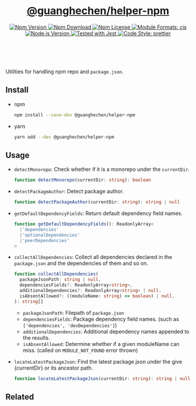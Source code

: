 <header>
  <h1 align="center">
    <a href="https://github.com/guanghechen/node-scaffolds/tree/@guanghechen/helper-npm@5.0.6/packages/helper-npm#readme">@guanghechen/helper-npm</a>
  </h1>
  <div align="center">
    <a href="https://www.npmjs.com/package/@guanghechen/helper-npm">
      <img
        alt="Npm Version"
        src="https://img.shields.io/npm/v/@guanghechen/helper-npm.svg"
      />
    </a>
    <a href="https://www.npmjs.com/package/@guanghechen/helper-npm">
      <img
        alt="Npm Download"
        src="https://img.shields.io/npm/dm/@guanghechen/helper-npm.svg"
      />
    </a>
    <a href="https://www.npmjs.com/package/@guanghechen/helper-npm">
      <img
        alt="Npm License"
        src="https://img.shields.io/npm/l/@guanghechen/helper-npm.svg"
      />
    </a>
    <a href="#install">
      <img
        alt="Module Formats: cjs"
        src="https://img.shields.io/badge/module_formats-cjs-green.svg"
      />
    </a>
    <a href="https://github.com/nodejs/node">
      <img
        alt="Node.js Version"
        src="https://img.shields.io/node/v/@guanghechen/helper-npm"
      />
    </a>
    <a href="https://github.com/facebook/jest">
      <img
        alt="Tested with Jest"
        src="https://img.shields.io/badge/tested_with-jest-9c465e.svg"
      />
    </a>
    <a href="https://github.com/prettier/prettier">
      <img
        alt="Code Style: prettier"
        src="https://img.shields.io/badge/code_style-prettier-ff69b4.svg?style=flat-square"
      />
    </a>
  </div>
</header>
<br/>

Utilities for handling npm repo and `package.json`.


## Install

* npm

  ```bash
  npm install --save-dev @guanghechen/helper-npm
  ```

* yarn

  ```bash
  yarn add --dev @guanghechen/helper-npm
  ```

## Usage

* `detectMonorepo`: Check whether if it is a monorepo under the `currentDir`.

  ```typescript
  function detectMonorepo(currentDir: string): boolean
  ```

* `detectPackageAuthor`: Detect package author.

  ```typescript
  function detectPackageAuthor(currentDir: string): string | null
  ```

* `getDefaultDependencyFields`: Return default dependency field names.

  ```typescript
  function getDefaultDependencyFields(): ReadonlyArray<
    |'dependencies'
    |'optionalDependencies'
    |'peerDependencies'
  >
  ```

* `collectAllDependencies`: Collect all dependencies declared in the
  `package.json` and the dependencies of them and so on.

  ```typescript
  function collectAllDependencies(
    packageJsonPath: string | null,
    dependenciesFields?: ReadonlyArray<string>,
    additionalDependencies?: ReadonlyArray<string> | null,
    isAbsentAllowed?: ((moduleName: string) => boolean) | null,
  ): string[]
  ```

  - `packageJsonPath`: Filepath of `package.json`
  - `dependenciesFields`: Package dependency field names. (such as
    `['dependencies', 'devDependencies']`)
  - `additionalDependencies`: Additional dependency names appended to the results.
  - `isAbsentAllowed`: Determine whether if a given moduleName can miss. (called
    on `MODULE_NOT_FOUND` error thrown)

* `locateLatestPackageJson`: Find the latest package.json under the give {currentDir} or its
  ancestor path.

  ```typescript
  function locateLatestPackageJson(currentDir: string): string | null 
  ```


## Related


[homepage]: https://github.com/guanghechen/node-scaffolds/tree/@guanghechen/helper-npm@5.0.6/packages/helper-npm#readme
